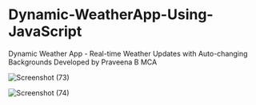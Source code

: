 # Dynamic-WeatherApp-Using-JavaScript
Dynamic Weather App - Real-time Weather Updates with Auto-changing Backgrounds Developed by Praveena B MCA

![Screenshot (73)](https://github.com/Praveena1309/Dynamic-WeatherApp-Using-JavaScript/assets/121342359/bab5e807-6208-406a-9ae3-42eb756597f5)

![Screenshot (74)](https://github.com/Praveena1309/Dynamic-WeatherApp-Using-JavaScript/assets/121342359/f810b29d-833b-4484-a117-c6d66cb103f3)
